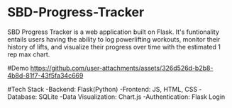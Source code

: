 # SBD-Progress-Tracker
SBD Progress Tracker is a web application built on Flask. It's funtionality entails users having the ability to log powerlifting workouts, monitor their history of lifts, and visualize their progress over time with the estimated 1 rep max chart. 

#Demo
https://github.com/user-attachments/assets/326d526d-b2b8-4b8d-81f7-43f5fa34c669

#Tech Stack
-Backend: Flask(Python)
-Frontend: JS, HTML, CSS
-Database: SQLite
-Data Visualization: Chart.js
-Authentication: Flask Login

